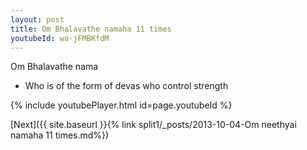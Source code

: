 ```yaml
---
layout: post
title: Om Bhalavathe namaha 11 times
youtubeId: wa-jFMBKfdM
---
```

 
 
Om Bhalavathe nama 
 
 -  Who is of the form of devas who control strength 
 
  
 
  
 
 
 
 
 
 


{% include youtubePlayer.html id=page.youtubeId %}
 
[Next]({{ site.baseurl }}{% link  split1/_posts/2013-10-04-Om neethyai namaha 11 times.md%})
 
